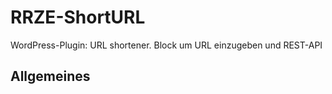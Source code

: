 # RRZE-ShortURL
WordPress-Plugin: URL shortener. Block um URL einzugeben und REST-API

## Allgemeines

